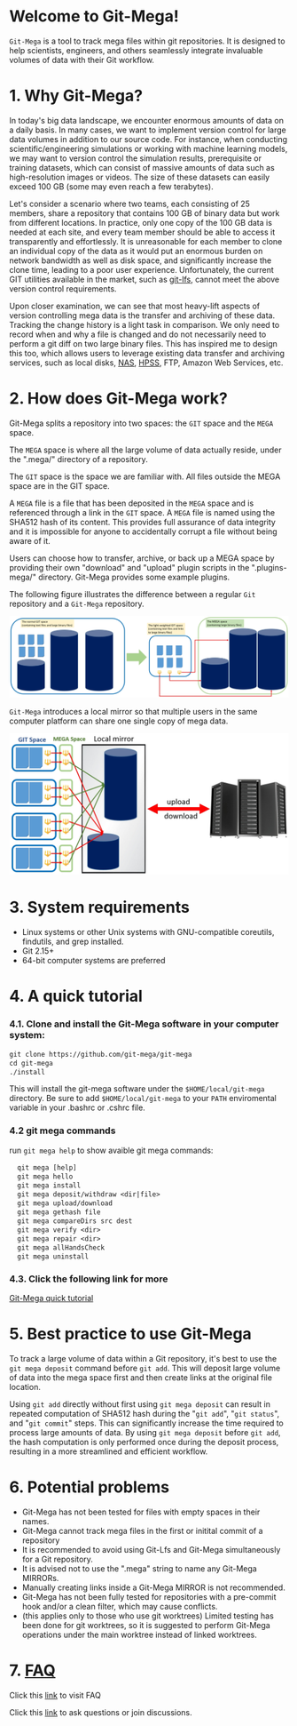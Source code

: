 # Welcome to Git-Mega!

`Git-Mega` is a tool to track mega files within git repositories.
It is designed to help scientists, engineers, and others seamlessly integrate invaluable volumes of data with their Git workflow.

# 1. Why Git-Mega?

In today's big data landscape, we encounter enormous amounts of data on a daily basis. In many cases, we want to implement version control for large data volumes in addition to our source code. For instance, when conducting scientific/engineering simulations or working with machine learning models, we may want to version control the simulation results, prerequisite or training datasets, which can consist of massive amounts of data such as high-resolution images or videos. The size of these datasets can easily exceed 100 GB (some may even reach a few terabytes). 

Let's consider a scenario where two teams, each consisting of 25 members, share a repository that contains 100 GB of binary data but work from different locations. In practice, only one copy of the 100 GB data is needed at each site, and every team member should be able to access it transparently and effortlessly. It is unreasonable for each member to clone an individual copy of the data as it would put an enormous burden on network bandwidth as well as disk space, and significantly increase the clone time, leading to a poor user experience.  Unfortunately, the current GIT utilities available in the market, such as [git-lfs](https://git-lfs.com/), cannot meet the above version control requirements.

Upon closer examination,  we can see that most heavy-lift aspects of version controlling mega data is the transfer and archiving of these data. Tracking the change history is a light task in comparison. We only need to record when and why a file is changed and do not necessarily need to perform a git diff on two large binary files. This has inspired me to design this too, which allows users to leverage existing data transfer and archiving services, such as local disks, [NAS](https://www.seagate.com/blog/what-is-nas-master-ti/), [HPSS](https://computing.llnl.gov/projects/hpss), FTP, Amazon Web Services, etc.

# 2. How does Git-Mega work?

Git-Mega splits a repository into two spaces: the `GIT` space and the `MEGA` space. 

The `MEGA` space is where all the large volume of data actually reside, under the ".mega/" directory of a repository. 

The `GIT` space is the space we are familiar with. All files outside the MEGA space are in the GIT space.

A `MEGA` file is a file that has been deposited in the `MEGA` space and is referenced through a link in the `GIT` space. A `MEGA` file is named using the SHA512 hash of its content. This provides full assurance of data integrity and it is impossible for anyone to accidentally corrupt a file without being aware of it.

Users can choose how to transfer, archive, or back up a MEGA space by providing their own "download" and "upload" plugin scripts in the ".plugins-mega/" directory. Git-Mega provides some example plugins.

The following figure illustrates the difference between a regular `Git` repository and a `Git-Mega` repository.

![photo](figs/git-mega01.jpg)

`Git-Mega` introduces a local mirror so that multiple users in the same computer platform can share one single copy of mega data. 

![photo](figs/git-mega02.jpg)

# 3. System requirements

 - Linux systems or other Unix systems with GNU-compatible coreutils, findutils, and grep installed.
 - Git 2.15+
 - 64-bit computer systems are preferred

# 4. A quick tutorial
### 4.1. Clone and install the Git-Mega software in your computer system:
```
git clone https://github.com/git-mega/git-mega
cd git-mega
./install
```
This will install the git-mega software under the `$HOME/local/git-mega` directory.
Be sure to add `$HOME/local/git-mega` to your `PATH` enviromental variable in your .bashrc or .cshrc file.

### 4.2 git mega commands
run `git mega help` to show avaible git mega commands:
```
  qit mega [help]
  git mega hello
  git mega install
  git mega deposit/withdraw <dir|file>
  git mega upload/download
  git mega gethash file
  git mega compareDirs src dest
  git mega verify <dir>
  git mega repair <dir>
  git mega allHandsCheck
  git mega uninstall
```

### 4.3. Click the following link for more
[Git-Mega quick tutorial](tutorial.md)

# 5. Best practice to use Git-Mega
To track a large volume of data within a Git repository, it's best to use the `git mega deposit` command before `git add`. This will deposit large volume of data into the mega space first and then create links at the original file location. 

Using `git add` directly without first using `git mega deposit` can result in repeated computation of SHA512 hash during the "`git add`", "`git status`", and "`git commit`" steps. This can significantly increase the time required to process large amounts of data. By using `git mega deposit` before `git add`, the hash computation is only performed once during the deposit process, resulting in a more streamlined and efficient workflow.

# 6. Potential problems
-   Git-Mega has not been tested for files with empty spaces in their names.
-   Git-Mega cannot track mega files in the first or initital commit of a repository
-   It is recommended to avoid using Git-Lfs and Git-Mega simultaneously for a Git repository.
-   It is advised not to use the ".mega" string to name any Git-Mega MIRRORs.
-   Manually creating links inside a Git-Mega MIRROR is not recommended.
-   Git-Mega has not been fully tested for repositories with a pre-commit hook and/or a clean filter, which may cause conflicts.
-   (this applies only to those who use git worktrees) Limited testing has been done for git worktrees, so it is suggested to perform Git-Mega operations under the main worktree instead of linked worktrees.
 
# 7. [FAQ](FAQ.md)
Click this [link](FAQ.md) to visit FAQ

Click this [link](https://github.com/git-mega/git-mega/discussions) to ask questions or join discussions.

